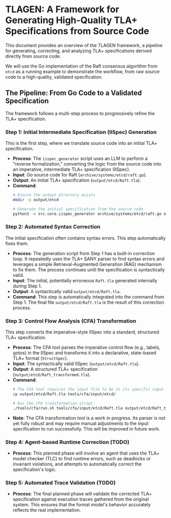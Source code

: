 # TLAGEN: A Framework for Generating High-Quality TLA+ Specifications from Source Code

This document provides an overview of the TLAGEN framework, a pipeline for generating, correcting, and analyzing TLA+ specifications derived directly from source code.

We will use the Go implementation of the Raft consensus algorithm from `etcd` as a running example to demonstrate the workflow, from raw source code to a high-quality, validated specification.

## The Pipeline: From Go Code to a Validated Specification

The framework follows a multi-step process to progressively refine the TLA+ specification.

### Step 1: Initial Intermediate Specification (IISpec) Generation

This is the first step, where we translate source code into an initial TLA+ specification.

*   **Process**: The `iispec_generator` script uses an LLM to perform a "reverse formalization," converting the logic from the source code into an imperative, intermediate TLA+ specification (IISpec).
*   **Input**: Go source code for Raft (`archive/systems/etcd/raft.go`).
*   **Output**: An initial TLA+ specification (`output/etcd/Raft.tla`).
*   **Command**:
    ```bash
    # Ensure the output directory exists
    mkdir -p output/etcd

    # Generate the initial specification from the source code
    python3 -m src.core.iispec_generator archive/systems/etcd/raft.go output/etcd --mode draft-based
    ```

### Step 2: Automated Syntax Correction

The initial specification often contains syntax errors. This step automatically fixes them.

*   **Process**: The generation script from Step 1 has a built-in correction loop. It repeatedly uses the TLA+ SANY parser to find syntax errors and leverages a simple Retrieval-Augmented Generation (RAG) mechanism to fix them. The process continues until the specification is syntactically valid.
*   **Input**: The initial, potentially erroneous `Raft.tla` generated internally during Step 1.
*   **Output**: A syntactically valid `output/etcd/Raft.tla`.
*   **Command**: This step is automatically integrated into the command from Step 1. The final file `output/etcd/Raft.tla` is the result of this correction process.

### Step 3: Control Flow Analysis (CFA) Transformation

This step converts the imperative-style IISpec into a standard, structured TLA+ specification.

*   **Process**: The CFA tool parses the imperative control flow (e.g., labels, gotos) in the IISpec and transforms it into a declarative, state-based TLA+ format (`StructSpec`).
*   **Input**: The syntactically valid IISpec (`output/etcd/Raft.tla`).
*   **Output**: A structured TLA+ specification (`output/etcd/Raft_transformed.tla`).
*   **Command**:
    ```bash
    # The CFA tool requires the input file to be in its specific input directory.
    cp output/etcd/Raft.tla tools/cfa/input/etcd/

    # Run the CFA transformation script.
    ./tools/cfa/run.sh tools/cfa/input/etcd/Raft.tla output/etcd/Raft_transformed.tla
    ```
*   **Note**: The CFA transformation tool is a work in progress. Its parser is not yet fully robust and may require manual adjustments to the input specification to run successfully. This will be improved in future work.

### Step 4: Agent-based Runtime Correction (TODO)

*   **Process**: This planned phase will involve an agent that uses the TLA+ model checker (TLC) to find runtime errors, such as deadlocks or invariant violations, and attempts to automatically correct the specification's logic.

### Step 5: Automated Trace Validation (TODO)

*   **Process**: The final planned phase will validate the corrected TLA+ specification against execution traces gathered from the original system. This ensures that the formal model's behavior accurately reflects the real implementation.
